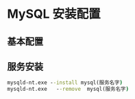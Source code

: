 # MySQL 安装配置

## 基本配置

## 服务安装
``` cmd
mysqld-nt.exe --install mysql(服务名字)
mysqld-nt.exe   --remove  mysql(服务名字)
```
